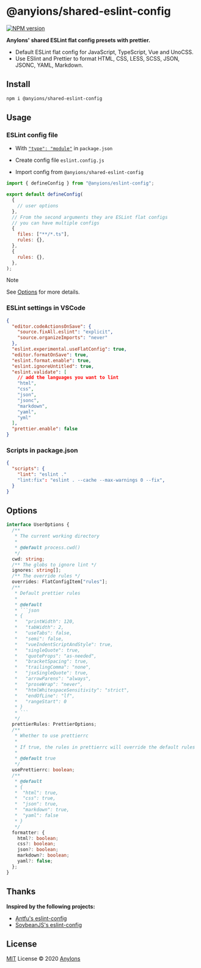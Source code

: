 # @anyions/shared-eslint-config

[![NPM version](https://img.shields.io/npm/v/@anyions/shared-eslint-config?color=a1b858&label=)](https://www.npmjs.com/package/@anyions/shared-eslint-config)

**AnyIons' shared ESLint flat config presets with prettier.**

- Default ESLint flat config for JavaScript, TypeScript, Vue and UnoCSS.
- Use ESlint and Prettier to format HTML, CSS, LESS, SCSS, JSON, JSONC, YAML, Markdown.

## Install

```bash
npm i @anyions/shared-eslint-config
```

## Usage

### ESLint config file

- With [`"type": "module"`](https://nodejs.org/api/packages.html#type) in `package.json`

- Create config file `eslint.config.js`

- Import config from `@anyions/shared-eslint-config`

```js
import { defineConfig } from "@anyions/eslint-config";

export default defineConfig(
  {
    // user options
  },
  // From the second arguments they are ESLint flat configs
  // you can have multiple configs
  {
    files: ["**/*.ts"],
    rules: {},
  },
  {
    rules: {},
  },
);
```

> [!NOTE]
> See [Options](#options) for more details.

### ESLint settings in VSCode

```json
{
  "editor.codeActionsOnSave": {
    "source.fixAll.eslint": "explicit",
    "source.organizeImports": "never"
  },
  "eslint.experimental.useFlatConfig": true,
  "editor.formatOnSave": true,
  "eslint.format.enable": true,
  "eslint.ignoreUntitled": true,
  "eslint.validate": [
    // add the languages you want to lint
    "html",
    "css",
    "json",
    "jsonc",
    "markdown",
    "yaml",
    "yml"
  ],
  "prettier.enable": false
}
```

### Scripts in package.json

```json
{
  "scripts": {
    "lint": "eslint ."
    "lint:fix": "eslint . --cache --max-warnings 0 --fix",
  }
}
```

## Options

````ts
interface UserOptions {
  /**
   * The current working directory
   *
   * @default process.cwd()
   */
  cwd: string;
  /** The globs to ignore lint */
  ignores: string[];
  /** The override rules */
  overrides: FlatConfigItem["rules"];
  /**
   * Default prettier rules
   *
   * @default
   * ```json
   * {
   *   "printWidth": 120,
   *   "tabWidth": 2,
   *   "useTabs": false,
   *   "semi": false,
   *   "vueIndentScriptAndStyle": true,
   *   "singleQuote": true,
   *   "quoteProps": "as-needed",
   *   "bracketSpacing": true,
   *   "trailingComma": "none",
   *   "jsxSingleQuote": true,
   *   "arrowParens": "always",
   *   "proseWrap": "never",
   *   "htmlWhitespaceSensitivity": "strict",
   *   "endOfLine": "lf",
   *   "rangeStart": 0
   * }
   * ```
   */
  prettierRules: PrettierOptions;
  /**
   * Whether to use prettierrc
   *
   * If true, the rules in prettierrc will override the default rules
   *
   * @default true
   */
  usePrettierrc: boolean;
  /**
   * @default
   * {
   *  "html": true,
   *  "css": true,
   *  "json": true,
   *  "markdown": true,
   *  "yaml": false
   * }
   */
  formatter: {
    html?: boolean;
    css?: boolean;
    json?: boolean;
    markdown?: boolean;
    yaml?: false;
  };
}
````

## Thanks

**Inspired by the following projects:**

- [Antfu's eslint-config](https://github.com/antfu/eslint-config)
- [SoybeanJS's eslint-config](https://github.com/soybeanjs/eslint-config)

## License

[MIT](./LICENSE) License © 2020 [AnyIons](https://github.com/anyions)
